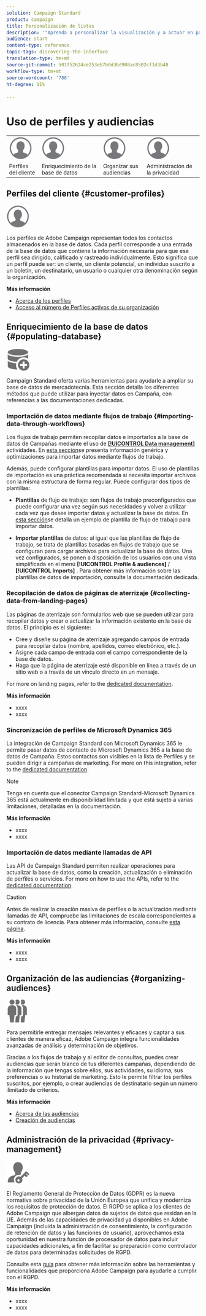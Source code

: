 ```yaml
---
solution: Campaign Standard
product: campaign
title: Personalización de listas
description: '"Aprenda a personalizar la visualización y a actuar en pantallas de lista en Adobe Campaign Standard:ordenar, filtrar, eliminar o duplicar elementos. Las pantallas de listas muestran elementos de uno o varios recursos determinados."'
audience: start
content-type: reference
topic-tags: discovering-the-interface
translation-type: tm+mt
source-git-commit: 501f52624ce253eb7b0d36d908ac8502cf1d3b48
workflow-type: tm+mt
source-wordcount: '788'
ht-degree: 11%

---
```



# Uso de perfiles y audiencias

<table>
<tr>
    <td valign="top">
        <a href="../../start/using/work-with-audiences.md"><img width="60px" alt="condiciones" src="assets/icon_profile.svg"/></a>
    </td>
    <td valign="top">
        <a href="../../api/using/creating-a-service.md"><img width="60px" alt="condiciones" src="assets/icon_profile.svg"/></a>
    </td>
    <td valign="top">
        <a href="../../api/using/interacting-with-custom-resources.md"><img width="60px" alt="condiciones" src="assets/icon_profile.svg"/></a>
    </td>
    <td valign="top">
        <a href="../../api/using/interacting-with-marketing-history.md"><img width="60px" alt="condiciones" src="assets/icon_profile.svg"/></a>
    </td>
</tr>
<tr>
<td>Perfiles del cliente</td>
<td>Enriquecimiento de la base de datos</td>
<td>Organizar sus audiencias</td>
<td>Administración de la privacidad</td>
</tr>
</table>

## Perfiles del cliente {#customer-profiles}

<img width="60px" alt="condiciones" src="assets/icon_profile.svg"/>

Los perfiles de Adobe Campaign representan todos los contactos almacenados en la base de datos. Cada perfil corresponde a una entrada de la base de datos que contiene la información necesaria para que ese perfil sea dirigido, calificado y rastreado individualmente. Esto significa que un perfil puede ser: un cliente, un cliente potencial, un individuo suscrito a un boletín, un destinatario, un usuario o cualquier otra denominación según la organización.

**Más información**

* [Acerca de los perfiles](../../audiences/using/about-profiles.md)
* [Acceso al número de Perfiles activos de su organización](../../audiences/using/active-profiles.md)

## Enriquecimiento de la base de datos {#populating-database}

<img width="60px" alt="condiciones" src="assets/icon_populate.svg"/>

Campaign Standard oferta varias herramientas para ayudarle a ampliar su base de datos de mercadotecnia. Esta sección detalla los diferentes métodos que puede utilizar para inyectar datos en Campaña, con referencias a las documentaciones dedicadas.

### Importación de datos mediante flujos de trabajo {#importing-data-through-workflows}

Los flujos de trabajo permiten recopilar datos e importarlos a la base de datos de Campañas mediante el uso de [**[!UICONTROL Data management]**](../../automating/using/about-data-management-activities.md) actividades. En [esta sección](../../automating/using/about-data-import-and-export.md)se presenta información genérica y optimizaciones para importar datos mediante flujos de trabajo.

Además, puede configurar plantillas para importar datos. El uso de plantillas de importación es una práctica recomendada si necesita importar archivos con la misma estructura de forma regular. Puede configurar dos tipos de plantillas:

* **Plantillas** de flujo de trabajo: son flujos de trabajo preconfigurados que puede configurar una vez según sus necesidades y volver a utilizar cada vez que desee importar datos y actualizar la base de datos. En [esta sección](../../automating/using/creating-import-workflow-templates.md)se detalla un ejemplo de plantilla de flujo de trabajo para importar datos.

* **Importar plantillas** de datos: al igual que las plantillas de flujo de trabajo, se trata de plantillas basadas en flujos de trabajo que se configuran para cargar archivos para actualizar la base de datos. Una vez configurados, se ponen a disposición de los usuarios con una vista simplificada en el menú **[!UICONTROL Profile & audiences]** / **[!UICONTROL Imports]** . Para obtener más información sobre las plantillas de datos de importación, consulte la documentación [](../../automating/using/importing-data-with-import-templates.md)dedicada.

### Recopilación de datos de páginas de aterrizaje {#collecting-data-from-landing-pages}

Las páginas de aterrizaje son formularios web que se pueden utilizar para recopilar datos y crear o actualizar la información existente en la base de datos. El principio es el siguiente:

* Cree y diseñe su página de aterrizaje agregando campos de entrada para recopilar datos (nombre, apellidos, correo electrónico, etc.).
* Asigne cada campo de entrada con el campo correspondiente de la base de datos.
* Haga que la página de aterrizaje esté disponible en línea a través de un sitio web o a través de un vínculo directo en un mensaje.

For more on landing pages, refer to the [dedicated documentation](../../channels/using/getting-started-with-landing-pages.md).

**Más información**

* xxxx
* xxxx

### Sincronización de perfiles de Microsoft Dynamics 365

La integración de Campaign Standard con Microsoft Dynamics 365 le permite pasar datos de contacto de Microsoft Dynamics 365 a la base de datos de Campaña.
Estos contactos son visibles en la lista de Perfiles y se pueden dirigir a campañas de marketing. For more on this integration, refer to the [dedicated documentation](../../integrating/using/working-with-campaign-standard-and-microsoft-dynamics-365.md).

>[!NOTE]
>
>Tenga en cuenta que el conector Campaign Standard-Microsoft Dynamics 365 está actualmente en disponibilidad limitada y que está sujeto a varias limitaciones, detalladas en la documentación.

**Más información**

* xxxx
* xxxx

### Importación de datos mediante llamadas de API

Las API de Campaign Standard permiten realizar operaciones para actualizar la base de datos, como la creación, actualización o eliminación de perfiles o servicios. For more on how to use the APIs, refer to the [dedicated documentation](../../api/using/get-started-apis.md).

>[!CAUTION]
>
>Antes de realizar la creación masiva de perfiles o la actualización mediante llamadas de API, compruebe las limitaciones de escala correspondientes a su contrato de licencia. Para obtener más información, consulte [esta página](https://helpx.adobe.com/legal/product-descriptions/campaign-standard.html#ITInfrastructureResourcesbyActiveProfilesTiers).

**Más información**

* xxxx
* xxxx

## Organización de las audiencias {#organizing-audiences}

<img width="60px" alt="condiciones" src="assets/icon_audience.svg"/>

Para permitirle entregar mensajes relevantes y eficaces y captar a sus clientes de manera eficaz, Adobe Campaign integra funcionalidades avanzadas de análisis y determinación de objetivos.

Gracias a los flujos de trabajo y al editor de consultas, puedes crear audiencias que serán blanco de tus diferentes campañas, dependiendo de la información que tengas sobre ellos, sus actividades, su idioma, sus preferencias o su historial de marketing. Esto le permite filtrar los perfiles suscritos, por ejemplo, o crear audiencias de destinatario según un número ilimitado de criterios.

**Más información**

* [Acerca de las audiencias](../../audiences/using/about-audiences.md)
* [Creación de audiencias](../../audiences/using/creating-audiences.md)

## Administración de la privacidad {#privacy-management}

<img width="60px" alt="condiciones" src="assets/icon_privacy.svg"/>

El Reglamento General de Protección de Datos (GDPR) es la nueva normativa sobre privacidad de la Unión Europea que unifica y moderniza los requisitos de protección de datos. El RGPD se aplica a los clientes de Adobe Campaign que albergan datos de sujetos de datos que residan en la UE. Además de las capacidades de privacidad ya disponibles en Adobe Campaign (incluida la administración de consentimiento, la configuración de retención de datos y las funciones de usuario), aprovechamos esta oportunidad en nuestra función de procesador de datos para incluir capacidades adicionales, a fin de facilitar su preparación como controlador de datos para determinadas solicitudes de RGPD.

Consulte esta [guía](https://helpx.adobe.com/es/campaign/kb/campaign-privacy.html) para obtener más información sobre las herramientas y funcionalidades que proporciona Adobe Campaign para ayudarle a cumplir con el RGPD.

**Más información**

* xxxx
* xxxx